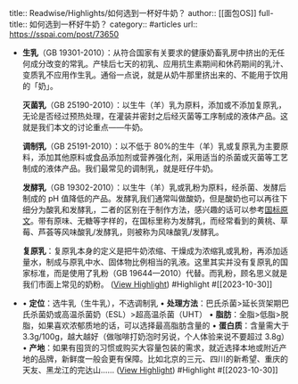 title:: Readwise/Highlights/如何选到一杯好牛奶？
author:: [[面包OS]]
full-title:: 如何选到一杯好牛奶？
category:: #articles
url:: https://sspai.com/post/73650
- **生乳**（GB 19301-2010）：从符合国家有关要求的健康奶畜乳房中挤出的无任何成分改变的常乳。产犊后七天的初乳、应用抗生素期间和休药期间的乳汁、变质乳不应用作生乳。通俗一点说，就是从奶牛那里挤出来的、不能用于饮用的「奶」。
  
  **灭菌乳**（GB 25190-2010）：以生牛（羊）乳为原料，添加或不添加复原乳，无论是否经过预热处理，在灌装并密封之后经灭菌等工序制成的液体产品。这就是我们本文的讨论重点——牛奶。
  
  **调制乳**（GB 25191-2010）：以不低于 80%的生牛（羊）乳或复原乳为主要原料，添加其他原料或食品添加剂或营养强化剂，采用适当的杀菌或灭菌等工艺制成的液体产品。我们最常见的调制乳，就是旺仔牛奶。
  
  **发酵乳**（GB 19302-2010）：以生牛（羊）乳或乳粉为原料，经杀菌、发酵后制成的 pH 值降低的产品。发酵乳我们通常叫做酸奶，但是酸奶也可以再往下细分为酸乳和发酵乳，二者的区别在于制作方法，感兴趣的话可以参考[国标原文](https://sspai.com/link?target=https%3A%2F%2Fsppt.cfsa.net.cn%3A8086%2Fdb)。带有原味、无糖等字样的，在国标里称为发酵乳，而经常看到的黄桃、草莓、芦荟等风味酸乳/发酵乳，则被称为风味酸乳/发酵乳。
  
  **复原乳**：复原乳本身的定义是把牛奶浓缩、干燥成为浓缩乳或乳粉，再添加适量水，制成与原乳中水、固体物比例相当的乳液。这里其实并没有复原乳的国家标准，而是使用了乳粉（GB 19644—2010）代替。而乳粉，顾名思义就是我们市面上常见的奶粉。 ([View Highlight](https://read.readwise.io/read/01hdzhhp135b09cbykg0mfjn9r)) #Highlight #[[2023-10-30]]
- •   **定位**：选牛乳（生牛乳），不选调制乳
  •   **处理方法**：巴氏杀菌>延长货架期巴氏杀菌奶或高温杀菌奶（ESL）>超高温杀菌（UHT）
  •   **脂肪**：全脂>低脂>脱脂，如果喜欢浓郁质地的话，可以选择最高脂肪含量的
  •   **蛋白质**：含量需大于 3.3g/100g，越大越好（做咖啡打奶泡时另说，个人体验来说不要超过 3.8g）
  •   **产地**：如果有囤货的习惯或购买大容量包装的需求，就近选择本地或附近产地的品牌，新鲜度一般会更有保障。比如北京的三元、四川的新希望、重庆的天友、黑龙江的完达山…… ([View Highlight](https://read.readwise.io/read/01hdzhk28rhz5pn0ryvqp4mrkx)) #Highlight #[[2023-10-30]]
